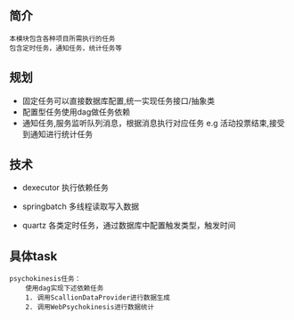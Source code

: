 ## 简介

    本模块包含各种项目所需执行的任务
    包含定时任务，通知任务，统计任务等

## 规划

- 固定任务可以直接数据库配置,统一实现任务接口/抽象类
- 配置型任务使用dag做任务依赖
- 通知任务,服务监听队列消息，根据消息执行对应任务
    e.g 活动投票结束,接受到通知进行统计任务

## 技术

- dexecutor
    执行依赖任务

- springbatch
    多线程读取写入数据

- quartz
    各类定时任务，通过数据库中配置触发类型，触发时间
 
## 具体task

    psychokinesis任务：
        使用dag实现下述依赖任务
        1. 调用ScallionDataProvider进行数据生成
        2. 调用WebPsychokinesis进行数据统计
        

